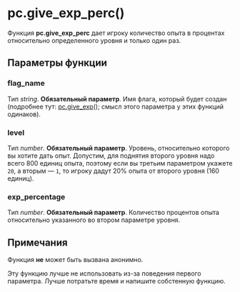 # pc.give_exp_perc()
Функция **pc.give_exp_perc** дает игроку количество опыта в процентах относительно определенного уровня и только один раз.

## Параметры функции
### flag_name
Тип *string*. **Обязательный параметр**. Имя флага, который будет создан (подробнее тут: [pc.give_exp](../pc/pc.give_exp.md)(); смысл этого параметра у этих функций одинаков).

### level
Тип *number*. **Обязательный параметр**. Уровень, относительно которого вы хотите дать опыт. Допустим, для поднятия второго уровня надо всего 800 единиц опыта, поэтому если вы третьим параметром укажете `20`, а вторым &mdash; `1`, то игроку дадут 20% опыта от второго уровня (160 единиц).

### exp_percentage
Тип *number*. **Обязательный параметр**. Количество процентов опыта относительно указанного во втором параметре уровня.

## Примечания
Функция **не** может быть вызвана анонимно.

Эту функцию лучше не использовать из-за поведения первого параметра. Лучше потратьте время и напишите собстенную функцию.